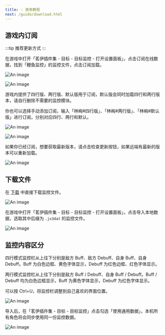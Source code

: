 ```yaml
---
title: 💡 使用教程
next: /guide/download.html
---
```

## 游戏内订阅

:::tip
推荐更新方式
:::

在游戏中打开「茗伊插件集 - 目标 - 目标监控 - 打开设置面板」，点击订阅在线数据，找到「鲤鱼监控」的监控文件，点击订阅加载。

![An image](https://gcore.jsdelivr.net/gh/dunhuixiao/LiyuTargetMon@docs/image/10.png)

![An image](https://gcore.jsdelivr.net/gh/dunhuixiao/LiyuTargetMon@docs/image/11.png)

游戏内提供了四行版、两行版、默认版用于订阅，默认版会同时加载四行和两行版本，请自行删除不需要的监控模块。

你也可以选择手动添加订阅，输入「林峋#四行版」、「林峋#两行版」、「林峋#默认版」进行订阅，分别对应四行、两行和默认。

![An image](https://gcore.jsdelivr.net/gh/dunhuixiao/LiyuTargetMon@docs/image/12.png)

![An image](https://gcore.jsdelivr.net/gh/dunhuixiao/LiyuTargetMon@docs/image/13.png)

如果你已经订阅，想要获取最新版本，请点击检查更新按钮，如果远端有最新的版本可以重新加载。

![An image](https://gcore.jsdelivr.net/gh/dunhuixiao/LiyuTargetMon@docs/image/14.png)

## 下载文件

在 [下载](guide/download.md) 中直接下载监控文件。

![An image](https://gcore.jsdelivr.net/gh/dunhuixiao/LiyuTargetMon@docs/image/2.png)

在游戏中打开「茗伊插件集 - 目标 - 目标监控 - 打开设置面板」，点击导入本地数据，选取其中后缀为 `.jx3dat` 的监控文件。

![An image](https://gcore.jsdelivr.net/gh/dunhuixiao/LiyuTargetMon@docs/image/1.jpg)

## 监控内容区分

四行模式监控栏从上往下分别是敌方 Buff、敌方 Debuff、自身 Buff、自身 Debuff。Buff 为白色边框、黄色字体显示，Debuff 为红色边框、红色字体显示。

两行模式监控栏从上往下分别是敌方 Buff / Debuff、自身 Buff / Debuff。Buff / Debuff 均为白色边框显示，Buff 为黄色字体显示，Debuff 为红色字体显示。

可以按 Ctrl+U，将监控栏调整到自己喜欢的界面位置。

![An image](https://gcore.jsdelivr.net/gh/dunhuixiao/LiyuTargetMon@docs/image/3.png)

导入后，在「茗伊插件集 - 目标 - 目标监控」点击勾选「使用通用数据」，本机所有角色将会同步使用同一份监控数据。

![An image](https://gcore.jsdelivr.net/gh/dunhuixiao/LiyuTargetMon@docs/image/4.jpg)